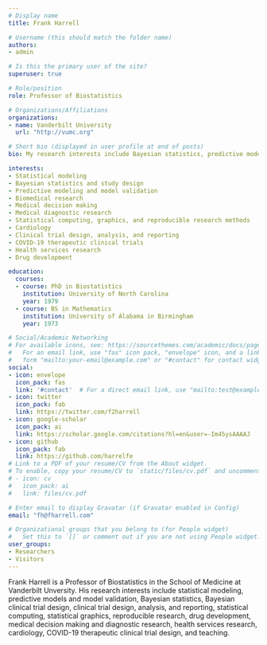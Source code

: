 ```yaml
---
# Display name
title: Frank Harrell

# Username (this should match the folder name)
authors:
- admin

# Is this the primary user of the site?
superuser: true

# Role/position
role: Professor of Biostatistics

# Organizations/Affiliations
organizations:
- name: Vanderbilt University
  url: "http://vumc.org"

# Short bio (displayed in user profile at end of posts)
bio: My research interests include Bayesian statistics, predictive modeling and model validation, statistical computing and graphics, biomedical research, clinical trials, health services research, cardiology, and COVID-19 therapeutics.

interests:
- Statistical modeling
- Bayesian statistics and study design
- Predictive modeling and model validation
- Biomedical research
- Medical decision making
- Medical diagnostic research
- Statistical computing, graphics, and reproducible research methods
- Cardiology
- Clinical trial design, analysis, and reporting
- COVID-19 therapeutic clinical trials
- Health services research
- Drug development

education:
  courses:
  - course: PhD in Biostatistics
    institution: University of North Carolina
    year: 1979
  - course: BS in Mathematics
    institution: University of Alabama in Birmingham
    year: 1973

# Social/Academic Networking
# For available icons, see: https://sourcethemes.com/academic/docs/page-builder/#icons
#   For an email link, use "fas" icon pack, "envelope" icon, and a link in the
#   form "mailto:your-email@example.com" or "#contact" for contact widget.
social:
- icon: envelope
  icon_pack: fas
  link: '#contact'  # For a direct email link, use "mailto:test@example.org".
- icon: twitter
  icon_pack: fab
  link: https://twitter.com/f2harrell
- icon: google-scholar
  icon_pack: ai
  link: https://scholar.google.com/citations?hl=en&user=-Im45ysAAAAJ
- icon: github
  icon_pack: fab
  link: https://github.com/harrelfe
# Link to a PDF of your resume/CV from the About widget.
# To enable, copy your resume/CV to `static/files/cv.pdf` and uncomment the lines below.
# - icon: cv
#   icon_pack: ai
#   link: files/cv.pdf

# Enter email to display Gravatar (if Gravatar enabled in Config)
email: "fh@fharrell.com"

# Organizational groups that you belong to (for People widget)
#   Set this to `[]` or comment out if you are not using People widget.
user_groups:
- Researchers
- Visitors
---
```


Frank Harrell is a Professor of Biostatistics in the School of Medicine at Vanderbilt Unversity.  His research interests include statistical modeling, predictive models and model validation, Bayesian statistics, Bayesian clinical trial design, clinical trial design, analysis, and reporting, statistical computing, statistical graphics, reproducible research, drug development, medical decision making and diagnostic research, health services research, cardiology, COVID-19 therapeutic clinical trial design, and teaching.

